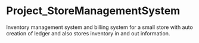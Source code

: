 # Project_StoreManagementSystem
Inventory management system and billing system for a small store with auto creation of ledger and also stores inventory in and out information.
